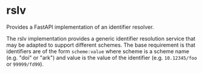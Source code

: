 # rslv

Provides a FastAPI implementation of an identifier resolver.

The rslv  implementation provides a generic identifier resolution service that may be adapted to support different schemes.
The base requirement is that identifiers are of the form `scheme:value` where scheme is a scheme name (e.g. "doi" or "ark") and
value is the value of the identifier (e.g. `10.12345/foo` or `99999/fd99`).


